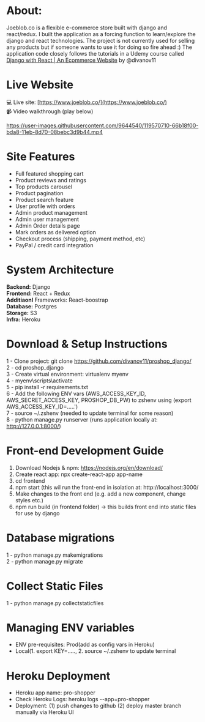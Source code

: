 # About: 
Joeblob.co is a flexible e-commerce store built with django and react/redux.
I built the application as a forcing function to learn/explore the django and react technologies.
The project is not currently used for selling any products but if someone wants to use it for doing so fire ahead :)
The application code closely follows the tutorials in a Udemy course called 
[Django with React | An Ecommerce Website](https://www.udemy.com/course/django-with-react-an-ecommerce-website/) by @divanov11


# Live Website
💻 Live site: [https://www.joeblob.co/](https://www.joeblob.co/)  
📹 Video walkthrough (play below)  

https://user-images.githubusercontent.com/9644540/119570710-66b18f00-bda8-11eb-8d70-08bebc3d9b44.mp4

# Site Features
- Full featured shopping cart
- Product reviews and ratings
- Top products carousel
- Product pagination
- Product search feature
- User profile with orders
- Admin product management
- Admin user management
- Admin Order details page
- Mark orders as delivered option
- Checkout process (shipping, payment method, etc)
- PayPal / credit card integration

# System Architecture
**Backend:** Django  
**Frontend:** React + Redux  
**Additiaonl** Frameworks: React-boostrap  
**Database:** Postgres  
**Storage:** S3  
**Infra:** Heroku  

# Download & Setup Instructions 
1 - Clone project: git clone https://github.com/divanov11/proshop_django/  
2 - cd proshop_django  
3 - Create virtual environment: virtualenv myenv  
4 - myenv\scripts\activate  
5 - pip install -r requirements.txt  
6 - Add the following ENV vars (AWS_ACCESS_KEY_ID, AWS_SECRET_ACCESS_KEY, PROSHOP_DB_PW) to zshenv using (export AWS_ACCESS_KEY_ID=.....')   
7 - source ~/.zshenv (needed to update terminal for some reason)  
8 - python manage.py runserver (runs application locally at: http://127.0.0.1:8000/)  

# Front-end Development Guide  
1. Download Nodejs & npm: https://nodejs.org/en/download/  
3. Create react app: npx create-react-app app-name  
5. cd frontend  
7. npm start (this wil run the front-end in isolation at: http://localhost:3000/  
9. Make changes to the front end (e.g. add a new component, change styles etc.)  
11. npm run build (in frontend folder) -> this builds front end into static files for use by django  

# Database migrations
1 - python manage.py makemigrations  
2 - python manage.py migrate

# Collect Static Files
1 - python manage.py collectstaticfiles

# Managing ENV variables
- ENV pre-requisites: Prod(add as config vars in Heroku)  
- Local(1. export KEY=....., 2. source ~/.zshenv to update terminal

# Heroku Deployment
- Heroku app name: pro-shopper
- Check Heroku Logs: heroku logs --app=pro-shopper 
- Deployment: (1) push changes to github (2) deploy master branch manually via Heroku UI
